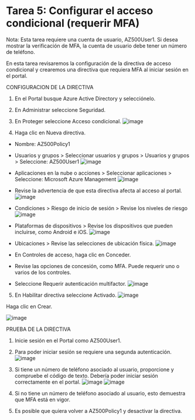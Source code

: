 # Tarea 5: Configurar el acceso condicional (requerir MFA)

Nota: Esta tarea requiere una cuenta de usuario, AZ500User1. Si desea mostrar la verificación de MFA, la cuenta de usuario debe tener un número de teléfono.

En esta tarea revisaremos la configuración de la directiva de acceso condicional y crearemos una directiva que requiera MFA al iniciar sesión en el portal.

CONFIGURACION DE LA DIRECTIVA 

1. En el Portal busque Azure Active Directory y selecciónelo.

2. En Administrar seleccione Seguridad.

3. En Proteger seleccione Acceso condicional.
![image](https://user-images.githubusercontent.com/110675810/188899798-590cadb3-d194-4a32-a450-9b485d14bc5a.png)

4. Haga clic en Nueva directiva.

 - Nombre: AZ500Policy1

 - Usuarios y grupos > Seleccionar usuarios y grupos > Usuarios y grupos > Seleccione: AZ500User1
![image](https://user-images.githubusercontent.com/110675810/189017199-a63ac339-63fa-43bb-ac00-8bcb887325b1.png)

 - Aplicaciones en la nube o acciones > Seleccionar aplicaciones > Seleccione: Microsoft Azure Management
![image](https://user-images.githubusercontent.com/110675810/189017538-4767d2af-066f-4d1a-87ad-a7aef5951231.png)

 - Revise la advertencia de que esta directiva afecta al acceso al portal.
![image](https://user-images.githubusercontent.com/110675810/189017798-3f10aa31-217f-4918-b744-bec54bdf5e8e.png)

 - Condiciones > Riesgo de inicio de sesión > Revise los niveles de riesgo
![image](https://user-images.githubusercontent.com/110675810/189017948-42ec0388-e6ae-4762-885c-f61c291ad1a6.png)

 - Plataformas de dispositivos > Revise los dispositivos que pueden incluirse, como Android e iOS.
![image](https://user-images.githubusercontent.com/110675810/189018063-68ad383e-cec6-4727-b2c5-d69bdee3f771.png)

 - Ubicaciones > Revise las selecciones de ubicación física.
![image](https://user-images.githubusercontent.com/110675810/189018165-4b52f4f4-14c8-4bae-882f-3c08363ab5d0.png)

 - En Controles de acceso, haga clic en Conceder.

 - Revise las opciones de concesión, como MFA. Puede requerir uno o varios de los controles.

 - Seleccione Requerir autenticación multifactor.
![image](https://user-images.githubusercontent.com/110675810/189018324-d166be33-b3c5-493b-808c-28e66476c0b9.png)

5. En Habilitar directiva seleccione Activado.
![image](https://user-images.githubusercontent.com/110675810/189018513-ee7d5fb2-0c66-4dee-b77d-38a7ed5c7823.png)

Haga clic en Crear.

![image](https://user-images.githubusercontent.com/110675810/189018613-077949a8-1317-477a-be4d-1ac36c0539d9.png)


PRUEBA DE LA DIRECTIVA 

1. Inicie sesión en el Portal como AZ500User1.

2. Para poder iniciar sesión se requiere una segunda autenticación.
![image](https://user-images.githubusercontent.com/110675810/189019333-ec2ba038-7c8d-45e9-98b8-43a367c11655.png)

3. Si tiene un número de teléfono asociado al usuario, proporcione y compruebe el código de texto. Debería poder iniciar sesión correctamente en el portal.
![image](https://user-images.githubusercontent.com/110675810/189019581-375a3b80-9c85-4f32-8b7e-216d091c0dd3.png)
![image](https://user-images.githubusercontent.com/110675810/189019977-6d19a84b-deac-46d1-82d1-7cded7a528a0.png)

4. Si no tiene un número de teléfono asociado al usuario, esto demuestra que MFA está en vigor.

5. Es posible que quiera volver a AZ500Policy1 y desactivar la directiva.
